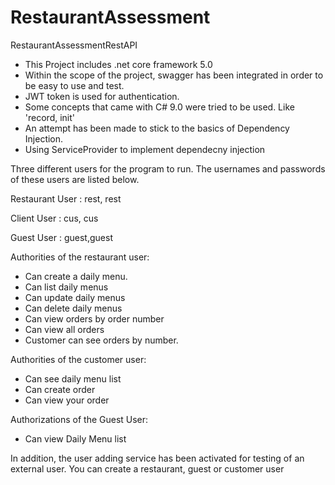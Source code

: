 # RestaurantAssessment
 RestaurantAssessmentRestAPI
 
 * This Project includes .net core framework 5.0
 * Within the scope of the project, swagger has been integrated in order to be easy to use and test.
 * JWT token is used for authentication.
 * Some concepts that came with C# 9.0 were tried to be used. Like 'record, init'
 * An attempt has been made to stick to the basics of Dependency Injection.
 * Using ServiceProvider to implement dependecny injection
 
 
Three different users for the program to run. The usernames and passwords of these users are listed below.

Restaurant User : rest, rest

Client User : cus, cus

Guest User : guest,guest

Authorities of the restaurant user:
* Can create a daily menu.
* Can list daily menus
* Can update daily menus
* Can delete daily menus
* Can view orders by order number
* Can view all orders
* Customer can see orders by number.

Authorities of the customer user:

* Can see daily menu list
* Can create order
* Can view your order

Authorizations of the Guest User:

* Can view Daily Menu list

In addition, the user adding service has been activated for testing of an external user. You can create a restaurant, guest or customer user
